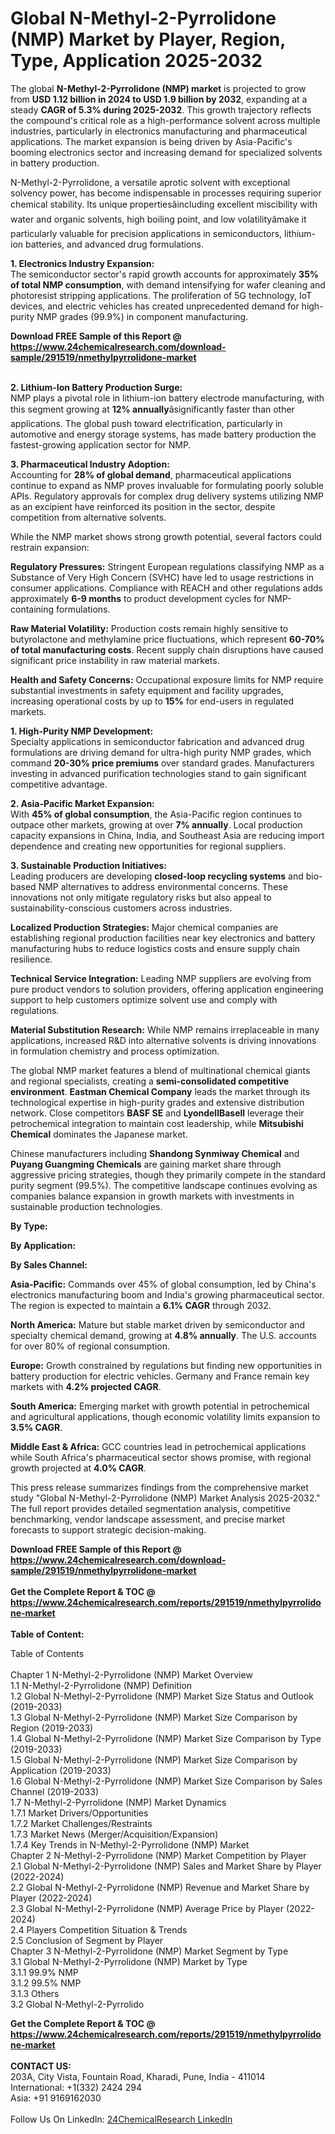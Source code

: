 <h1>Global N-Methyl-2-Pyrrolidone (NMP) Market by Player, Region, Type, Application  2025-2032</h1><p>The global <strong>N-Methyl-2-Pyrrolidone (NMP) market</strong> is projected to grow from <strong>USD 1.12 billion in 2024 to USD 1.9 billion by 2032</strong>, expanding at a steady <strong>CAGR of 5.3% during 2025-2032</strong>. This growth trajectory reflects the compound's critical role as a high-performance solvent across multiple industries, particularly in electronics manufacturing and pharmaceutical applications. The market expansion is being driven by Asia-Pacific's booming electronics sector and increasing demand for specialized solvents in battery production.</p><p>N-Methyl-2-Pyrrolidone, a versatile aprotic solvent with exceptional solvency power, has become indispensable in processes requiring superior chemical stability. Its unique propertiesâincluding excellent miscibility with water and organic solvents, high boiling point, and low volatilityâmake it particularly valuable for precision applications in semiconductors, lithium-ion batteries, and advanced drug formulations.</p><p><strong>1. Electronics Industry Expansion:</strong><br>
The semiconductor sector's rapid growth accounts for approximately <strong>35% of total NMP consumption</strong>, with demand intensifying for wafer cleaning and photoresist stripping applications. The proliferation of 5G technology, IoT devices, and electric vehicles has created unprecedented demand for high-purity NMP grades (99.9%) in component manufacturing.</p><div><b>Download FREE Sample of this Report @ 
            <a href="https://www.24chemicalresearch.com/download-sample/291519/nmethylpyrrolidone-market">
            https://www.24chemicalresearch.com/download-sample/291519/nmethylpyrrolidone-market</a></b></div><br><p><strong>2. Lithium-Ion Battery Production Surge:</strong><br>
NMP plays a pivotal role in lithium-ion battery electrode manufacturing, with this segment growing at <strong>12% annually</strong>âsignificantly faster than other applications. The global push toward electrification, particularly in automotive and energy storage systems, has made battery production the fastest-growing application sector for NMP.</p><p><strong>3. Pharmaceutical Industry Adoption:</strong><br>
Accounting for <strong>28% of global demand</strong>, pharmaceutical applications continue to expand as NMP proves invaluable for formulating poorly soluble APIs. Regulatory approvals for complex drug delivery systems utilizing NMP as an excipient have reinforced its position in the sector, despite competition from alternative solvents.</p><p>While the NMP market shows strong growth potential, several factors could restrain expansion:</p><p><strong>Regulatory Pressures:</strong> Stringent European regulations classifying NMP as a Substance of Very High Concern (SVHC) have led to usage restrictions in consumer applications. Compliance with REACH and other regulations adds approximately <strong>6-9 months</strong> to product development cycles for NMP-containing formulations.</p><p><strong>Raw Material Volatility:</strong> Production costs remain highly sensitive to butyrolactone and methylamine price fluctuations, which represent <strong>60-70% of total manufacturing costs</strong>. Recent supply chain disruptions have caused significant price instability in raw material markets.</p><p><strong>Health and Safety Concerns:</strong> Occupational exposure limits for NMP require substantial investments in safety equipment and facility upgrades, increasing operational costs by up to <strong>15%</strong> for end-users in regulated markets.</p><p><strong>1. High-Purity NMP Development:</strong><br>
Specialty applications in semiconductor fabrication and advanced drug formulations are driving demand for ultra-high purity NMP grades, which command <strong>20-30% price premiums</strong> over standard grades. Manufacturers investing in advanced purification technologies stand to gain significant competitive advantage.</p><p><strong>2. Asia-Pacific Market Expansion:</strong><br>
With <strong>45% of global consumption</strong>, the Asia-Pacific region continues to outpace other markets, growing at over <strong>7% annually</strong>. Local production capacity expansions in China, India, and Southeast Asia are reducing import dependence and creating new opportunities for regional suppliers.</p><p><strong>3. Sustainable Production Initiatives:</strong><br>
Leading producers are developing <strong>closed-loop recycling systems</strong> and bio-based NMP alternatives to address environmental concerns. These innovations not only mitigate regulatory risks but also appeal to sustainability-conscious customers across industries.</p><p><strong>Localized Production Strategies:</strong> Major chemical companies are establishing regional production facilities near key electronics and battery manufacturing hubs to reduce logistics costs and ensure supply chain resilience.</p><p><strong>Technical Service Integration:</strong> Leading NMP suppliers are evolving from pure product vendors to solution providers, offering application engineering support to help customers optimize solvent use and comply with regulations.</p><p><strong>Material Substitution Research:</strong> While NMP remains irreplaceable in many applications, increased R&amp;D into alternative solvents is driving innovations in formulation chemistry and process optimization.</p><p>The global NMP market features a blend of multinational chemical giants and regional specialists, creating a <strong>semi-consolidated competitive environment</strong>. <strong>Eastman Chemical Company</strong> leads the market through its technological expertise in high-purity grades and extensive distribution network. Close competitors <strong>BASF SE</strong> and <strong>LyondellBasell</strong> leverage their petrochemical integration to maintain cost leadership, while <strong>Mitsubishi Chemical</strong> dominates the Japanese market.</p><p>Chinese manufacturers including <strong>Shandong Synmiway Chemical</strong> and <strong>Puyang Guangming Chemicals</strong> are gaining market share through aggressive pricing strategies, though they primarily compete in the standard purity segment (99.5%). The competitive landscape continues evolving as companies balance expansion in growth markets with investments in sustainable production technologies.</p><p><strong>By Type:</strong></p><p><strong>By Application:</strong></p><p><strong>By Sales Channel:</strong></p><p><strong>Asia-Pacific:</strong> Commands over 45% of global consumption, led by China's electronics manufacturing boom and India's growing pharmaceutical sector. The region is expected to maintain a <strong>6.1% CAGR</strong> through 2032.</p><p><strong>North America:</strong> Mature but stable market driven by semiconductor and specialty chemical demand, growing at <strong>4.8% annually</strong>. The U.S. accounts for over 80% of regional consumption.</p><p><strong>Europe:</strong> Growth constrained by regulations but finding new opportunities in battery production for electric vehicles. Germany and France remain key markets with <strong>4.2% projected CAGR</strong>.</p><p><strong>South America:</strong> Emerging market with growth potential in petrochemical and agricultural applications, though economic volatility limits expansion to <strong>3.5% CAGR</strong>.</p><p><strong>Middle East &amp; Africa:</strong> GCC countries lead in petrochemical applications while South Africa's pharmaceutical sector shows promise, with regional growth projected at <strong>4.0% CAGR</strong>.</p><p>This press release summarizes findings from the comprehensive market study "Global N-Methyl-2-Pyrrolidone (NMP) Market Analysis 2025-2032." The full report provides detailed segmentation analysis, competitive benchmarking, vendor landscape assessment, and precise market forecasts to support strategic decision-making.</p><div><b>Download FREE Sample of this Report @ 
            <a href="https://www.24chemicalresearch.com/download-sample/291519/nmethylpyrrolidone-market">
            https://www.24chemicalresearch.com/download-sample/291519/nmethylpyrrolidone-market</a></b></div><br><div><b>Get the Complete Report & TOC @ 
            <a href="https://www.24chemicalresearch.com/reports/291519/nmethylpyrrolidone-market">
            https://www.24chemicalresearch.com/reports/291519/nmethylpyrrolidone-market</a></b></div><br>
            <b>Table of Content:</b><p>Table of Contents<br />
<br />
Chapter 1 N-Methyl-2-Pyrrolidone (NMP) Market Overview<br />
    1.1 N-Methyl-2-Pyrrolidone (NMP) Definition<br />
    1.2 Global N-Methyl-2-Pyrrolidone (NMP) Market Size Status and Outlook (2019-2033)<br />
    1.3 Global N-Methyl-2-Pyrrolidone (NMP) Market Size Comparison by Region (2019-2033)<br />
    1.4 Global N-Methyl-2-Pyrrolidone (NMP) Market Size Comparison by Type (2019-2033)<br />
    1.5 Global N-Methyl-2-Pyrrolidone (NMP) Market Size Comparison by Application (2019-2033)<br />
    1.6 Global N-Methyl-2-Pyrrolidone (NMP) Market Size Comparison by Sales Channel (2019-2033)<br />
    1.7 N-Methyl-2-Pyrrolidone (NMP) Market Dynamics<br />
        1.7.1 Market Drivers/Opportunities<br />
        1.7.2 Market Challenges/Restraints<br />
        1.7.3 Market News (Merger/Acquisition/Expansion)<br />
        1.7.4 Key Trends in N-Methyl-2-Pyrrolidone (NMP) Market<br />
Chapter 2 N-Methyl-2-Pyrrolidone (NMP) Market Competition by Player<br />
    2.1 Global N-Methyl-2-Pyrrolidone (NMP) Sales and Market Share by Player (2022-2024)<br />
    2.2 Global N-Methyl-2-Pyrrolidone (NMP) Revenue and Market Share by Player (2022-2024)<br />
    2.3 Global N-Methyl-2-Pyrrolidone (NMP) Average Price by Player (2022-2024)<br />
    2.4 Players Competition Situation & Trends<br />
    2.5 Conclusion of Segment by Player<br />
Chapter 3 N-Methyl-2-Pyrrolidone (NMP) Market Segment by Type<br />
    3.1 Global N-Methyl-2-Pyrrolidone (NMP) Market by Type<br />
        3.1.1 99.9% NMP<br />
        3.1.2 99.5% NMP<br />
        3.1.3 Others<br />
    3.2 Global N-Methyl-2-Pyrrolido</p><div><b>Get the Complete Report & TOC @ 
            <a href="https://www.24chemicalresearch.com/reports/291519/nmethylpyrrolidone-market">
            https://www.24chemicalresearch.com/reports/291519/nmethylpyrrolidone-market</a></b></div><br><b>CONTACT US:</b><br>
            203A, City Vista, Fountain Road, Kharadi, Pune, India - 411014<br>
            International: +1(332) 2424 294<br>
            Asia: +91 9169162030 <br><br>
            Follow Us On LinkedIn: <a href="https://www.linkedin.com/company/24chemicalresearch/">24ChemicalResearch LinkedIn</a>